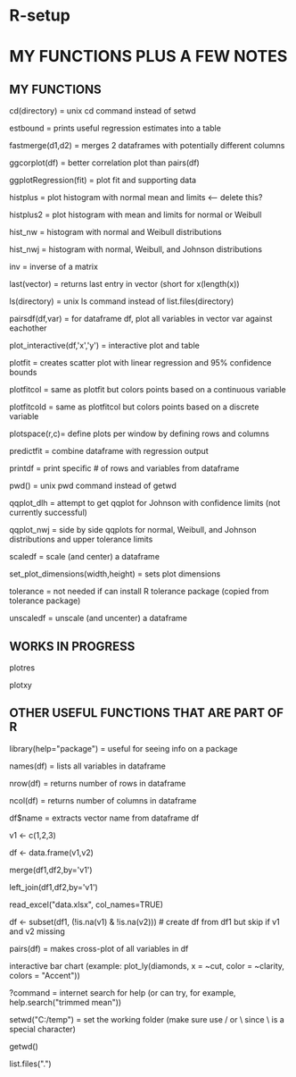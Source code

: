 # R-setup

# MY FUNCTIONS PLUS A FEW NOTES

## MY FUNCTIONS
cd(directory) = unix cd  command instead of setwd

estbound      = prints useful regression estimates into a table

fastmerge(d1,d2) = merges 2 dataframes with potentially different columns

ggcorplot(df) = better correlation plot than pairs(df)

ggplotRegression(fit) = plot fit and supporting data

histplus  = plot histogram with normal mean and limits <-- delete this?

histplus2 = plot histogram with mean and limits for normal or Weibull

hist_nw   = histogram with normal and Weibull distributions

hist_nwj  = histogram with normal, Weibull, and Johnson distributions

inv       = inverse of a matrix

last(vector)  = returns last entry in vector (short for x(length(x))

ls(directory) = unix ls  command instead of list.files(directory)

pairsdf(df,var) = for dataframe df, plot all variables in vector var against eachother

plot_interactive(df,'x','y') = interactive plot and table

plotfit       = creates scatter plot with linear regression and 95% confidence bounds

plotfitcol    = same as plotfit    but colors points based on a continuous variable

plotfitcold   = same as plotfitcol but colors points based on a discrete variable

plotspace(r,c)= define plots per window by defining rows and columns

predictfit    = combine dataframe with regression output

printdf       = print specific # of rows and variables from dataframe

pwd()         = unix pwd command instead of getwd

qqplot_dlh    = attempt to get qqplot for Johnson with confidence limits (not currently successful)

qqplot_nwj    = side by side qqplots for normal, Weibull, and Johnson distributions and upper tolerance limits

scaledf       = scale (and center) a dataframe

set_plot_dimensions(width,height) = sets plot dimensions

tolerance     = not needed if can install R tolerance package
                (copied from tolerance package)

unscaledf     = unscale (and uncenter) a dataframe


## WORKS IN PROGRESS
plotres

plotxy


## OTHER USEFUL FUNCTIONS THAT ARE PART OF R
library(help="package")  = useful for seeing info on a package

names(df)     = lists all variables in dataframe

nrow(df)      = returns number of rows in dataframe

ncol(df)      = returns number of columns in dataframe

df$name       = extracts vector name from dataframe df

v1 <- c(1,2,3)

df <- data.frame(v1,v2)

merge(df1,df2,by='v1')

left_join(df1,df2,by='v1')

read_excel("data.xlsx", col_names=TRUE)

df <- subset(df1, (!is.na(v1) & !is.na(v2)))   # create df from df1 but skip if v1 and v2 missing

pairs(df)     = makes cross-plot of all variables in df

interactive bar chart (example: plot_ly(diamonds, x = ~cut, color = ~clarity, colors = "Accent"))

?command     = internet search for help (or can try, for example, help.search("trimmed mean"))

setwd("C:/temp") = set the working folder (make sure use / or \\ since \ is a special character)

getwd()

list.files(".")
